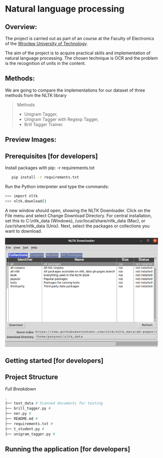 
# Natural language processing<br/>


## Overview:

The project is carried out as part of an course at the Faculty of Electronics of the [Wrocław University of Technology](http://pwr.edu.pl/en/).

The aim of the project is to acquire practical skills and implementation of natural language processing.
The chosen technique is OCR and the problem is the recognition of units in the content.

## Methods:

We are going to compare the implementations for our dataset of three methods from the NLTK library 


> Methods
>
>  * Unigram Tagger,
>  * Unigram Tagger with Regexp Tagger,
>  * Brill Tagger Trainer.

## Preview Images:


## Prerequisites [for developers]


Install packages with pip: -r requirements.txt

 ```bash
    pip install -r requirements.txt
 ```
Run the Python interpreter and type the commands:

 ```bash
>>> import nltk
>>> nltk.download()
 ```
 
 A new window should open, showing the NLTK Downloader. Click on the File menu and select Change Download Directory. For central installation, set this to C:\nltk_data (Windows), /usr/local/share/nltk_data (Mac), or /usr/share/nltk_data (Unix). Next, select the packages or collections you want to download.

![NLTK]( other/github_images/NLTK.png?raw=true "NLTK Downloader")

## Getting started [for developers]

## Project Structure



 *Full Breakdown*

 ```sh
 .
 ├── text_data # Scanned documents for testing
 ├── brill_tagger.py #
 ├── ner.py # 
 ├── README.md # 
 ├── requirements.txt #
 ├── t_student.py # 
 ├── unigram_tagger.py # 

 ```

## Running the application [for developers]

